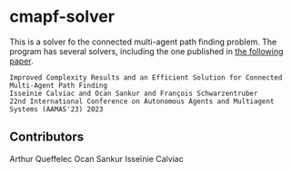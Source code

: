 # cmapf-solver
This is a solver fo the connected multi-agent path finding problem. The program has several solvers, including the one published in [the following paper](https://hal.science/hal-04075393).

    Improved Complexity Results and an Efficient Solution for Connected Multi-Agent Path Finding
    Isseïnie Calviac and Ocan Sankur and François Schwarzentruber
    22nd International Conference on Autonomous Agents and Multiagent Systems (AAMAS'23) 2023


## Contributors
Arthur Queffelec
Ocan Sankur
Isseïnie Calviac